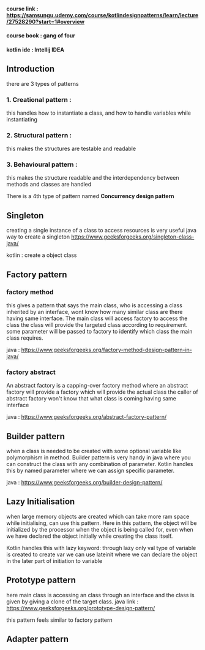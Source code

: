 #### course link : https://samsungu.udemy.com/course/kotlindesignpatterns/learn/lecture/27528290?start=1#overview
#### course book : gang of four
#### kotlin ide : Intellij IDEA

## Introduction
there are 3 types of patterns
### 1. Creational pattern : 
this handles how to instantiate a class, and how to handle variables while instantiating

### 2. Structural pattern :
this makes the structures are testable and readable

### 3. Behavioural pattern : 
this makes the structure readable and the interdependency between methods and classes are handled 

There is a 4th type of pattern named **Concurrency design pattern** 

## Singleton
creating a single instance of a class to access resources is very useful 
java way to create a singleton 
https://www.geeksforgeeks.org/singleton-class-java/

kotlin : create a object class 

## Factory pattern
### factory method
this gives a pattern that says the main class, who is accessing a class inherited by an interface, wont know how many similar class are there having same interface.
The main class will access factory to access the class the class will provide the targeted class according to requirement. 
some parameter will be passed to factory to identify which class the main class requires.
 
java : https://www.geeksforgeeks.org/factory-method-design-pattern-in-java/

### factory abstract
An abstract factory is a capping-over factory method where an abstract factory will provide a factory which will provide the actual class 
the caller of abstract factory won't know that what class is coming having same interface 

java : https://www.geeksforgeeks.org/abstract-factory-pattern/

## Builder pattern 
when a class is needed to be created with some optional variable like polymorphism in method. 
Builder pattern is very handy in java where you can construct the class with any combination of parameter. 
Kotlin handles this by named parameter where we can assign specific parameter.

java : https://www.geeksforgeeks.org/builder-design-pattern/

## Lazy Initialisation
when large memory objects are created which can take more ram space while initialising, can use this pattern. Here in this pattern, the object will be initialized by the processor when the object is being called for, even when we have declared the object initially while creating the class itself.

Kotlin handles this with lazy keyword:
through lazy only val type of variable is created 
to create var we can use lateinit where we can declare the object in the later part of initiation to variable 

## Prototype pattern
here main class is accessing an class through an interface and the class is given by giving a clone of the target class.
java link : https://www.geeksforgeeks.org/prototype-design-pattern/

this pattern feels similar to factory pattern

## Adapter pattern 
